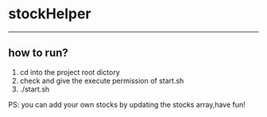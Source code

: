 # stockHelper
------------------
## how to run?
1. cd into the project root dictory
2. check and give the execute permission of start.sh
3. ./start.sh




PS: you can add your own stocks by updating the stocks array,have fun!
